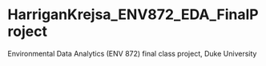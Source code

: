 # HarriganKrejsa_ENV872_EDA_FinalProject
Environmental Data Analytics (ENV 872) final class project, Duke University
